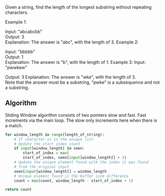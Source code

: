 Given a string, find the length of the longest substring without repeating characters.

Example 1:

Input: "abcabcbb"  
Output: 3  
Explanation: The answer is "abc", with the length of 3. Example 2:

Input: "bbbbb"  
Output: 1  
Explanation: The answer is "b", with the length of 1. Example 3:
Input: "pwwkew"

Output: 3
Explanation: The answer is "wke", with the length of 3.  
Note that the answer must be a substring, "pwke" is a subsequence
and not a substring.

## Algorithm

Sliding Window algorithm consists of two pointers slow and fast. Fast increments via the main loop. The slow only increments here when there is a match. 


```python
for window_length in range(length_of_string):
	# If character is in the unique list
	# Update the start index count
	if input[window_length] in seen:
		start_of_index = max(
		start_of_index, seen[input[window_length]] + 1)
	# Update the unique element found with the index it was found 
	# from the original input 
	seen[input[window_length]] = window_length
	# Unique element found is the buffer size difference 
	count = max(count, window_length - start_of_index + 1)

return count
```